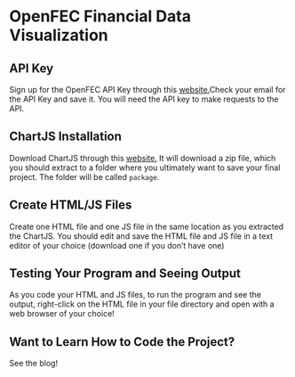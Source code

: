 # OpenFEC Financial Data Visualization

## API Key

Sign up for the OpenFEC API Key through this [website.](https://api.data.gov/signup/)Check your email for the API Key and save it. You will need the API key to make requests to the API.

## ChartJS Installation

Download ChartJS through this [website.](https://www.jsdelivr.com/package/npm/chart.js) It will download a zip file, which you should extract to a folder where you ultimately want to save your final project. The folder will be called `package`.

## Create HTML/JS Files

Create one HTML file and one JS file in the same location as you extracted the ChartJS. You should edit and save the HTML file and JS file in a text editor of your choice (download one if you don’t have one)

## Testing Your Program and Seeing Output

As you code your HTML and JS files, to run the program and see the output, right-click on the HTML file in your file directory and open with a web browser of your choice!

## Want to Learn How to Code the Project?

See the blog!